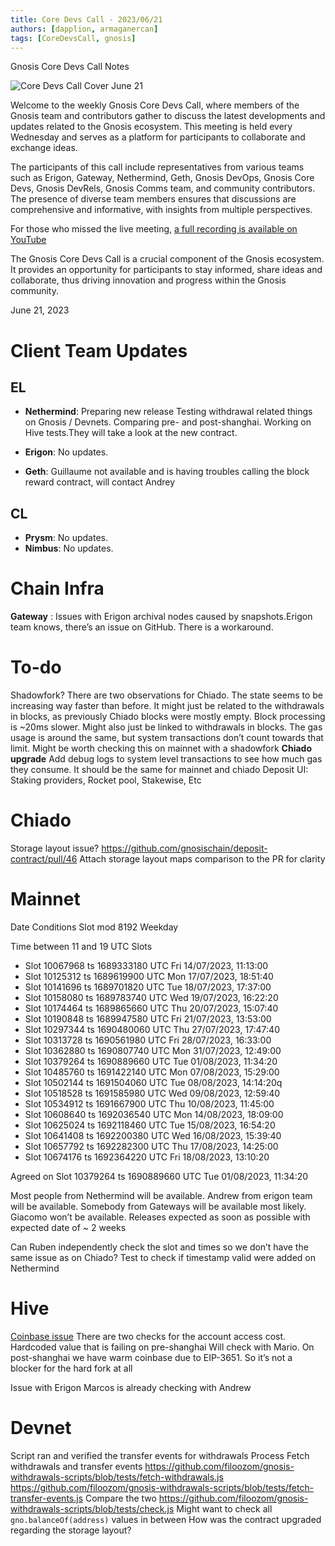 ```yaml
---
title: Core Devs Call - 2023/06/21
authors: [dapplion, armaganercan]
tags: [CoreDevsCall, gnosis]
---
```


Gnosis Core Devs Call Notes

![Core Devs Call Cover June 21](https://github.com/gnosischain/documentation-1/assets/75987728/30cd658c-1b4f-46be-8462-22f6bbdaf392)

Welcome to the weekly Gnosis Core Devs Call, where members of the Gnosis team and contributors gather to discuss the latest developments and updates related to the Gnosis ecosystem. This meeting is held every Wednesday and serves as a platform for participants to collaborate and exchange ideas.

The participants of this call include representatives from various teams such as Erigon, Gateway, Nethermind, Geth, Gnosis DevOps, Gnosis Core Devs, Gnosis DevRels, Gnosis Comms team, and community contributors. The presence of diverse team members ensures that discussions are comprehensive and informative, with insights from multiple perspectives.

For those who missed the live meeting, [a full recording is available on YouTube](https://youtu.be/8xKqDJq_l-8)

The Gnosis Core Devs Call is a crucial component of the Gnosis ecosystem. It provides an opportunity for participants to stay informed, share ideas and collaborate, thus driving innovation and progress within the Gnosis community.

June 21, 2023

# Client Team Updates

## EL

- **Nethermind**: Preparing new release Testing withdrawal related things on Gnosis / Devnets. Comparing pre- and post-shanghai. Working on Hive tests.They will take a look at the new contract.

- **Erigon**: No updates.
- **Geth**: Guillaume not available and is having troubles calling the block reward contract, will contact Andrey

## CL

- **Prysm**: No updates.
- **Nimbus**: No updates.

# Chain Infra

**Gateway** : Issues with Erigon archival nodes caused by snapshots.Erigon team knows, there’s an issue on GitHub. There is a workaround.

# To-do

Shadowfork?
There are two observations for Chiado. The state seems to be increasing way faster than before. It might just be related to the withdrawals in blocks, as previously Chiado blocks were mostly empty. Block processing is ~20ms slower. Might also just be linked to withdrawals in blocks. The gas usage is around the same, but system transactions don’t count towards that limit. Might be worth checking this on mainnet with a shadowfork
**Chiado upgrade**
Add debug logs to system level transactions to see how much gas they consume. It should be the same for mainnet and chiado
Deposit UI: Staking providers, Rocket pool, Stakewise, Etc

# Chiado

Storage layout issue?
https://github.com/gnosischain/deposit-contract/pull/46
Attach storage layout maps comparison to the PR for clarity

# Mainnet

Date
Conditions
Slot mod 8192
Weekday

Time between 11 and 19 UTC
Slots

- Slot 10067968 ts 1689333180 UTC Fri 14/07/2023, 11:13:00
- Slot 10125312 ts 1689619900 UTC Mon 17/07/2023, 18:51:40
- Slot 10141696 ts 1689701820 UTC Tue 18/07/2023, 17:37:00
- Slot 10158080 ts 1689783740 UTC Wed 19/07/2023, 16:22:20
- Slot 10174464 ts 1689865660 UTC Thu 20/07/2023, 15:07:40
- Slot 10190848 ts 1689947580 UTC Fri 21/07/2023, 13:53:00
- Slot 10297344 ts 1690480060 UTC Thu 27/07/2023, 17:47:40
- Slot 10313728 ts 1690561980 UTC Fri 28/07/2023, 16:33:00
- Slot 10362880 ts 1690807740 UTC Mon 31/07/2023, 12:49:00
- Slot 10379264 ts 1690889660 UTC Tue 01/08/2023, 11:34:20
- Slot 10485760 ts 1691422140 UTC Mon 07/08/2023, 15:29:00
- Slot 10502144 ts 1691504060 UTC Tue 08/08/2023, 14:14:20q
- Slot 10518528 ts 1691585980 UTC Wed 09/08/2023, 12:59:40
- Slot 10534912 ts 1691667900 UTC Thu 10/08/2023, 11:45:00
- Slot 10608640 ts 1692036540 UTC Mon 14/08/2023, 18:09:00
- Slot 10625024 ts 1692118460 UTC Tue 15/08/2023, 16:54:20
- Slot 10641408 ts 1692200380 UTC Wed 16/08/2023, 15:39:40
- Slot 10657792 ts 1692282300 UTC Thu 17/08/2023, 14:25:00
- Slot 10674176 ts 1692364220 UTC Fri 18/08/2023, 13:10:20

Agreed on Slot 10379264 ts 1690889660 UTC Tue 01/08/2023, 11:34:20

Most people from Nethermind will be available. Andrew from erigon team will be available. Somebody from Gateways will be available most likely. Giacomo won’t be available. Releases expected as soon as possible with expected date of ~ 2 weeks

Can Ruben independently check the slot and times so we don’t have the same issue as on Chiado? Test to check if timestamp valid were added on Nethermind

# Hive

[Coinbase issue](https://eips.ethereum.org/EIPS/eip-3651)
There are two checks for the account access cost. Hardcoded value that is failing on pre-shanghai
Will check with Mario. On post-shanghai we have warm coinbase due to EIP-3651. So it’s not a blocker for the hard fork at all

Issue with Erigon
Marcos is already checking with Andrew

# Devnet

Script ran and verified the transfer events for withdrawals
Process
Fetch withdrawals and transfer events
https://github.com/filoozom/gnosis-withdrawals-scripts/blob/tests/fetch-withdrawals.js
https://github.com/filoozom/gnosis-withdrawals-scripts/blob/tests/fetch-transfer-events.js
Compare the two
https://github.com/filoozom/gnosis-withdrawals-scripts/blob/tests/check.js
Might want to check all `gno.balanceOf(address)` values in between
How was the contract upgraded regarding the storage layout?
